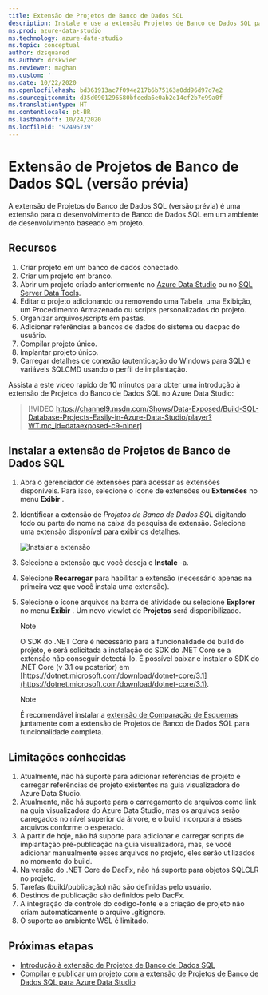 ```yaml
---
title: Extensão de Projetos de Banco de Dados SQL
description: Instale e use a extensão Projetos de Banco de Dados SQL para o Azure Data Studio.
ms.prod: azure-data-studio
ms.technology: azure-data-studio
ms.topic: conceptual
author: dzsquared
ms.author: drskwier
ms.reviewer: maghan
ms.custom: ''
ms.date: 10/22/2020
ms.openlocfilehash: bd361913ac7f094e217b6b75163a0dd96d97d7e2
ms.sourcegitcommit: d35d0901296580bfceda6e0ab2e14cf2b7e99a0f
ms.translationtype: HT
ms.contentlocale: pt-BR
ms.lasthandoff: 10/24/2020
ms.locfileid: "92496739"
---
```

# <a name="sql-database-projects-extension-preview"></a>Extensão de Projetos de Banco de Dados SQL (versão prévia)

A extensão de Projetos do Banco de Dados SQL (versão prévia) é uma extensão para o desenvolvimento de Banco de Dados SQL em um ambiente de desenvolvimento baseado em projeto. 


## <a name="features"></a>Recursos

1. Criar projeto em um banco de dados conectado.
2. Criar um projeto em branco.
3. Abrir um projeto criado anteriormente no [Azure Data Studio](sql-database-project-extension-getting-started.md) ou no [SQL Server Data Tools](../../ssdt/sql-server-data-tools.md).
4. Editar o projeto adicionando ou removendo uma Tabela, uma Exibição, um Procedimento Armazenado ou scripts personalizados do projeto.
5. Organizar arquivos/scripts em pastas.
6. Adicionar referências a bancos de dados do sistema ou dacpac do usuário.
7. Compilar projeto único.
8. Implantar projeto único.
9. Carregar detalhes de conexão (autenticação do Windows para SQL) e variáveis SQLCMD usando o perfil de implantação.

Assista a este vídeo rápido de 10 minutos para obter uma introdução à extensão de Projetos do Banco de Dados SQL no Azure Data Studio:

> [!VIDEO https://channel9.msdn.com/Shows/Data-Exposed/Build-SQL-Database-Projects-Easily-in-Azure-Data-Studio/player?WT.mc_id=dataexposed-c9-niner]

## <a name="install-the-sql-database-projects-extension"></a>Instalar a extensão de Projetos de Banco de Dados SQL

1. Abra o gerenciador de extensões para acessar as extensões disponíveis.  Para isso, selecione o ícone de extensões ou **Extensões** no menu **Exibir** .
2. Identificar a extensão de *Projetos de Banco de Dados SQL* digitando todo ou parte do nome na caixa de pesquisa de extensão. Selecione uma extensão disponível para exibir os detalhes.

   ![Instalar a extensão](media/sql-database-projects-extension/install-database-projects.png)

3. Selecione a extensão que você deseja e **Instale** -a.
4. Selecione **Recarregar** para habilitar a extensão (necessário apenas na primeira vez que você instala uma extensão).
5. Selecione o ícone arquivos na barra de atividade ou selecione **Explorer** no menu **Exibir** . Um novo viewlet de **Projetos** será disponibilizado.

   > [!NOTE]
   > O SDK do .NET Core é necessário para a funcionalidade de build do projeto, e será solicitada a instalação do SDK do .NET Core se a extensão não conseguir detectá-lo.  É possível baixar e instalar o SDK do .NET Core (v 3.1 ou posterior) em [https://dotnet.microsoft.com/download/dotnet-core/3.1](https://dotnet.microsoft.com/download/dotnet-core/3.1).

   > [!NOTE]
   > É recomendável instalar a [extensão de Comparação de Esquemas](schema-compare-extension.md) juntamente com a extensão de Projetos de Banco de Dados SQL para funcionalidade completa.

## <a name="known-limitations"></a>Limitações conhecidas

1. Atualmente, não há suporte para adicionar referências de projeto e carregar referências de projeto existentes na guia visualizadora do Azure Data Studio.
2. Atualmente, não há suporte para o carregamento de arquivos como link na guia visualizadora do Azure Data Studio, mas os arquivos serão carregados no nível superior da árvore, e o build incorporará esses arquivos conforme o esperado.
3. A partir de hoje, não há suporte para adicionar e carregar scripts de implantação pré-publicação na guia visualizadora, mas, se você adicionar manualmente esses arquivos no projeto, eles serão utilizados no momento do build.
4. Na versão do .NET Core do DacFx, não há suporte para objetos SQLCLR no projeto.
5. Tarefas (build/publicação) não são definidas pelo usuário.
6. Destinos de publicação são definidos pelo DacFx.
7. A integração de controle do código-fonte e a criação de projeto não criam automaticamente o arquivo .gitignore.
8. O suporte ao ambiente WSL é limitado.

## <a name="next-steps"></a>Próximas etapas

- [Introdução à extensão de Projetos de Banco de Dados SQL](sql-database-project-extension-getting-started.md)
- [Compilar e publicar um projeto com a extensão de Projetos de Banco de Dados SQL para Azure Data Studio](sql-database-project-extension-build.md)
